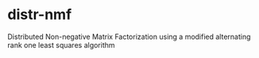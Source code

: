 # distr-nmf
Distributed Non-negative Matrix Factorization using a modified alternating rank one least squares algorithm
